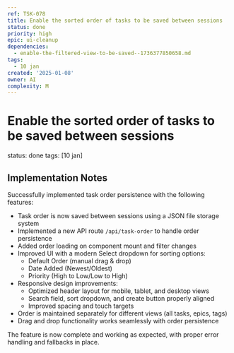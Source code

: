 ```yaml
---
ref: TSK-078
title: Enable the sorted order of tasks to be saved between sessions
status: done
priority: high
epic: ui-cleanup
dependencies:
  - enable-the-filtered-view-to-be-saved--1736377850658.md
tags:
  - 10 jan
created: '2025-01-08'
owner: AI
complexity: M
---
```

# Enable the sorted order of tasks to be saved between sessions

status: done
tags: [10 jan]

## Implementation Notes

Successfully implemented task order persistence with the following features:
- Task order is now saved between sessions using a JSON file storage system
- Implemented a new API route `/api/task-order` to handle order persistence
- Added order loading on component mount and filter changes
- Improved UI with a modern Select dropdown for sorting options:
  - Default Order (manual drag & drop)
  - Date Added (Newest/Oldest)
  - Priority (High to Low/Low to High)
- Responsive design improvements:
  - Optimized header layout for mobile, tablet, and desktop views
  - Search field, sort dropdown, and create button properly aligned
  - Improved spacing and touch targets
- Order is maintained separately for different views (all tasks, epics, tags)
- Drag and drop functionality works seamlessly with order persistence

The feature is now complete and working as expected, with proper error handling and fallbacks in place.
